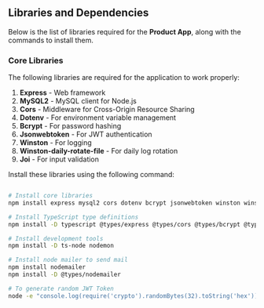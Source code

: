 ## Libraries and Dependencies

Below is the list of libraries required for the **Product App**, along with the commands to install them.

### Core Libraries
The following libraries are required for the application to work properly:

1. **Express** - Web framework  
2. **MySQL2** - MySQL client for Node.js  
3. **Cors** - Middleware for Cross-Origin Resource Sharing  
4. **Dotenv** - For environment variable management  
5. **Bcrypt** - For password hashing  
6. **Jsonwebtoken** - For JWT authentication  
7. **Winston** - For logging  
8. **Winston-daily-rotate-file** - For daily log rotation  
9. **Joi** - For input validation  

Install these libraries using the following command:
```bash

# Install core libraries
npm install express mysql2 cors dotenv bcrypt jsonwebtoken winston winston-daily-rotate-file joi

# Install TypeScript type definitions
npm install -D typescript @types/express @types/cors @types/bcrypt @types/jsonwebtoken @types/winston

# Install development tools
npm install -D ts-node nodemon

# Install node mailer to send mail
npm install nodemailer
npm install -D @types/nodemailer

# To generate random JWT Token
node -e "console.log(require('crypto').randomBytes(32).toString('hex'))"
